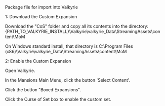 Package file for import into Valkyrie

1: Download the Custom Expansion

Download the "CoS" folder and copy all its contents into the directory:{PATH_TO_VALKYRIE_INSTALL}\Valkyrie\valkyrie_Data\StreamingAssets\content\MoM

On Windows standard install, that directory is C:\Program Files (x86)\Valkyrie\valkyrie_Data\StreamingAssets\content\MoM



2: Enable the Custom Expansion

Open Valkyrie.

In the Mansions Main Menu, click the button 'Select Content'.

Click the button "Boxed Expansions".

Click the Curse of Set box to enable the custom set.
